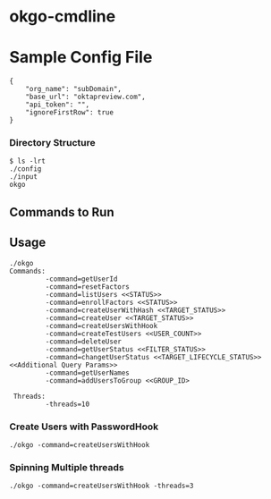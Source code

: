 # okgo-cmdline

# Sample Config File
```
{
    "org_name": "subDomain",
    "base_url": "oktapreview.com",
    "api_token": "",
    "ignoreFirstRow": true
}
```

### Directory Structure

```
$ ls -lrt
./config
./input
okgo
```

## Commands to Run

## Usage

```
./okgo 
Commands: 
         -command=getUserId 
         -command=resetFactors 
         -command=listUsers <<STATUS>> 
         -command=enrollFactors <<STATUS>> 
         -command=createUserWithHash <<TARGET_STATUS>> 
         -command=createUser <<TARGET_STATUS>> 
         -command=createUsersWithHook 
         -command=createTestUsers <<USER_COUNT>> 
         -command=deleteUser 
         -command=getUserStatus <<FILTER_STATUS>> 
         -command=changetUserStatus <<TARGET_LIFECYCLE_STATUS>> <<Additional Query Params>> 
         -command=getUserNames 
         -command=addUsersToGroup <<GROUP_ID> 

 Threads: 
         -threads=10
```
             
### Create Users with PasswordHook

```
./okgo -command=createUsersWithHook
```

### Spinning Multiple threads

```
./okgo -command=createUsersWithHook -threads=3
```

